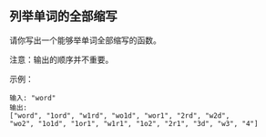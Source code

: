 ## 列举单词的全部缩写

请你写出一个能够举单词全部缩写的函数。

注意：输出的顺序并不重要。

示例：

```
输入: "word"
输出:
["word", "1ord", "w1rd", "wo1d", "wor1", "2rd", "w2d",
"wo2", "1o1d", "1or1", "w1r1", "1o2", "2r1", "3d", "w3", "4"]
```